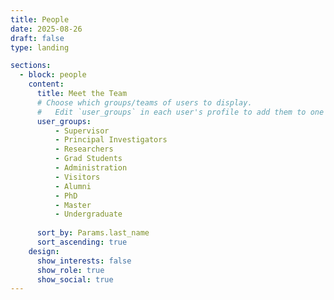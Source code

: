 ```yaml
---
title: People
date: 2025-08-26
draft: false
type: landing

sections:
  - block: people
    content:
      title: Meet the Team
      # Choose which groups/teams of users to display.
      #   Edit `user_groups` in each user's profile to add them to one or more of these groups.
      user_groups:
          - Supervisor  
          - Principal Investigators
          - Researchers
          - Grad Students
          - Administration
          - Visitors
          - Alumni
          - PhD
          - Master
          - Undergraduate
          
      sort_by: Params.last_name
      sort_ascending: true
    design:
      show_interests: false
      show_role: true
      show_social: true
---
```

